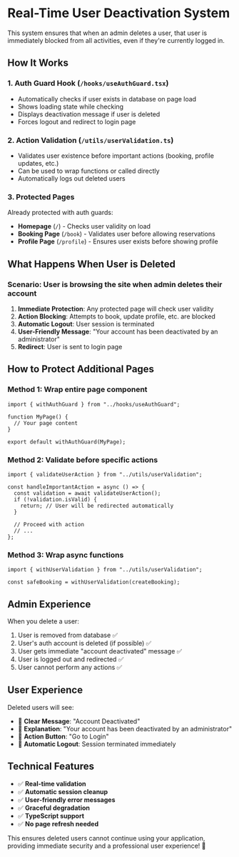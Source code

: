 # Real-Time User Deactivation System

This system ensures that when an admin deletes a user, that user is immediately blocked from all activities, even if they're currently logged in.

## How It Works

### 1. **Auth Guard Hook** (`/hooks/useAuthGuard.tsx`)
- Automatically checks if user exists in database on page load
- Shows loading state while checking
- Displays deactivation message if user is deleted
- Forces logout and redirect to login page

### 2. **Action Validation** (`/utils/userValidation.ts`)
- Validates user existence before important actions (booking, profile updates, etc.)
- Can be used to wrap functions or called directly
- Automatically logs out deleted users

### 3. **Protected Pages**
Already protected with auth guards:
- **Homepage** (`/`) - Checks user validity on load
- **Booking Page** (`/book`) - Validates user before allowing reservations
- **Profile Page** (`/profile`) - Ensures user exists before showing profile

## What Happens When User is Deleted

### Scenario: User is browsing the site when admin deletes their account

1. **Immediate Protection**: Any protected page will check user validity
2. **Action Blocking**: Attempts to book, update profile, etc. are blocked
3. **Automatic Logout**: User session is terminated
4. **User-Friendly Message**: "Your account has been deactivated by an administrator"
5. **Redirect**: User is sent to login page

## How to Protect Additional Pages

### Method 1: Wrap entire page component
```tsx
import { withAuthGuard } from "../hooks/useAuthGuard";

function MyPage() {
  // Your page content
}

export default withAuthGuard(MyPage);
```

### Method 2: Validate before specific actions
```tsx
import { validateUserAction } from "../utils/userValidation";

const handleImportantAction = async () => {
  const validation = await validateUserAction();
  if (!validation.isValid) {
    return; // User will be redirected automatically
  }
  
  // Proceed with action
  // ...
};
```

### Method 3: Wrap async functions
```tsx
import { withUserValidation } from "../utils/userValidation";

const safeBooking = withUserValidation(createBooking);
```

## Admin Experience

When you delete a user:
1. User is removed from database ✅
2. User's auth account is deleted (if possible) ✅
3. User gets immediate "account deactivated" message ✅
4. User is logged out and redirected ✅
5. User cannot perform any actions ✅

## User Experience

Deleted users will see:
- 🚫 **Clear Message**: "Account Deactivated"
- 📝 **Explanation**: "Your account has been deactivated by an administrator"
- 🔄 **Action Button**: "Go to Login"
- 🚪 **Automatic Logout**: Session terminated immediately

## Technical Features

- ✅ **Real-time validation**
- ✅ **Automatic session cleanup**
- ✅ **User-friendly error messages**
- ✅ **Graceful degradation**
- ✅ **TypeScript support**
- ✅ **No page refresh needed**

This ensures deleted users cannot continue using your application, providing immediate security and a professional user experience! 🔐
